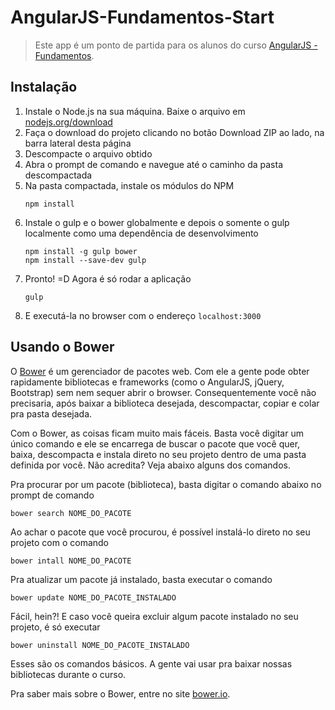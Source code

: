 AngularJS-Fundamentos-Start
===========================

> Este app é um ponto de partida para os alunos do curso [AngularJS - Fundamentos](#).

Instalação
----------

<ol>
<li>Instale o Node.js na sua máquina. Baixe o arquivo em <a href="http://nodejs.org/download/">nodejs.org/download</a></li>
<li>Faça o download do projeto clicando no botão Download ZIP ao lado, na barra lateral desta página</li>
<li>Descompacte o arquivo obtido</li>
<li>Abra o prompt de comando e navegue até o caminho da pasta descompactada</li>
<li>Na pasta compactada, instale os módulos do NPM</li>
<p><pre><code>npm install</code></pre></p>
<li>Instale o gulp e o bower globalmente e depois o somente o gulp localmente como uma dependência de desenvolvimento</li>
<p>
<pre><code>npm install -g gulp bower
npm install --save-dev gulp</code></pre>
</p>
<li>Pronto! =D Agora é só rodar a aplicação</li>
<p><pre><code>gulp</code></pre></p>
<li>E executá-la no browser com o endereço <code>localhost:3000</code></li>
</ol>


Usando o Bower
--------------

O  [Bower](http://bower.io/) é um gerenciador de pacotes web. Com ele a gente pode obter rapidamente bibliotecas e frameworks
(como o AngularJS, jQuery, Bootstrap) sem nem sequer abrir o browser. Consequentemente você não precisaria,
após baixar a biblioteca desejada, descompactar, copiar e colar pra pasta desejada.

Com o Bower, as coisas ficam muito mais fáceis. Basta você digitar um único comando e ele se encarrega de buscar
o pacote que você quer, baixa, descompacta e instala direto no seu projeto dentro de uma pasta definida por você.
Não acredita? Veja abaixo alguns dos comandos.

Pra procurar por um pacote (biblioteca), basta digitar o comando abaixo no prompt de comando
```
bower search NOME_DO_PACOTE
```

Ao achar o pacote que você procurou, é possível instalá-lo direto no seu projeto com o comando
```
bower intall NOME_DO_PACOTE
```

Pra atualizar um pacote já instalado, basta executar o comando
```
bower update NOME_DO_PACOTE_INSTALADO
```

Fácil, hein?! E caso você queira excluir algum pacote instalado no seu projeto, é só executar
```
bower uninstall NOME_DO_PACOTE_INSTALADO
```

Esses são os comandos básicos. A gente vai usar pra baixar nossas bibliotecas durante o curso.

Pra saber mais sobre o Bower, entre no site [bower.io](http://bower.io/).

